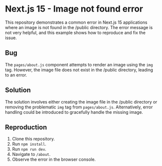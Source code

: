 # Next.js 15 - Image not found error

This repository demonstrates a common error in Next.js 15 applications where an image is not found in the /public directory.  The error message is not very helpful, and this example shows how to reproduce and fix the issue.

## Bug
The `pages/about.js` component attempts to render an image using the `img` tag.  However, the image file does not exist in the /public directory, leading to an error.

## Solution
The solution involves either creating the image file in the /public directory or removing the problematic `img` tag from `pages/about.js`. Alternatively, error handling could be introduced to gracefully handle the missing image.

## Reproduction
1. Clone this repository.
2. Run `npm install`.
3. Run `npm run dev`.
4. Navigate to `/about`.
5. Observe the error in the browser console.
